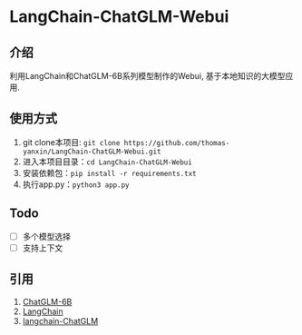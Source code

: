 # LangChain-ChatGLM-Webui

## 介绍

利用LangChain和ChatGLM-6B系列模型制作的Webui, 基于本地知识的大模型应用.

## 使用方式

1. git clone本项目: `git clone https://github.com/thomas-yanxin/LangChain-ChatGLM-Webui.git`
2. 进入本项目目录：`cd LangChain-ChatGLM-Webui`
3. 安装依赖包：`pip install -r requirements.txt`
4. 执行app.py：`python3 app.py`

## Todo

* [ ] 多个模型选择
* [ ] 支持上下文

## 引用

1. [ChatGLM-6B](https://github.com/THUDM/ChatGLM-6B)
2. [LangChain](https://github.com/hwchase17/langchain)
3. [langchain-ChatGLM](https://github.com/imClumsyPanda/langchain-ChatGLM)
